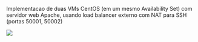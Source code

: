 Implementacao de duas VMs CentOS (em um mesmo Availability Set) com servidor web Apache, usando load balancer externo com NAT para SSH (portas 50001, 50002)

<a href="https://portal.azure.com/#create/Microsoft.Template/uri/https%3a%2f%2fraw.githubusercontent.com%2fmatiasma%2fazureeverywhere%2fmaster%2fvms-lb.json" target="_blank">
    <img src="http://azuredeploy.net/deploybutton.png"/>
</a>
